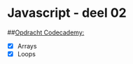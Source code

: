 # Javascript - deel 02

##[Opdracht Codecademy:](https://www.codecademy.com/learn/introduction‐to‐javascript)
- [x] Arrays
- [x] Loops
